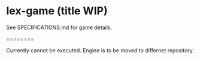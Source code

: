 lex-game (title WIP)
========

See SPECIFICATIONS.md for game details.

========

Currently cannot be executed.
Engine is to be moved to differnet repository.
